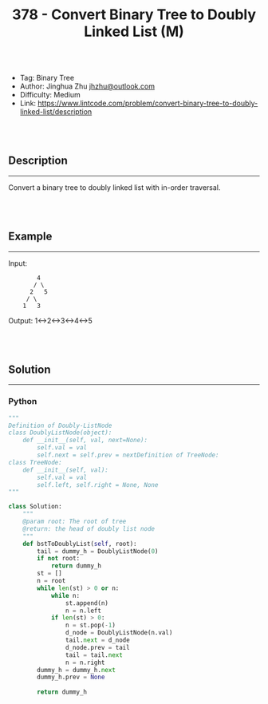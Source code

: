 # <center>378 - Convert Binary Tree to Doubly Linked List (M)</center> 


<br></br>

* Tag: Binary Tree
* Author: Jinghua Zhu <jhzhu@outlook.com>
* Difficulty: Medium
* Link: https://www.lintcode.com/problem/convert-binary-tree-to-doubly-linked-list/description

<br></br>



## Description
----
Convert a binary tree to doubly linked list with in-order traversal.

<br></br>



## Example
----
Input:

```
	    4
	   / \
	  2   5
	 / \
	1   3		
```

Output: 1<->2<->3<->4<->5

<br></br>



## Solution
----
### Python
```python
"""
Definition of Doubly-ListNode
class DoublyListNode(object):
    def __init__(self, val, next=None):
        self.val = val
        self.next = self.prev = nextDefinition of TreeNode:
class TreeNode:
    def __init__(self, val):
        self.val = val
        self.left, self.right = None, None
"""

class Solution:
    """
    @param root: The root of tree
    @return: the head of doubly list node
    """
    def bstToDoublyList(self, root):
        tail = dummy_h = DoublyListNode(0)
        if not root:
            return dummy_h
        st = []
        n = root
        while len(st) > 0 or n:
            while n:
                st.append(n)
                n = n.left
            if len(st) > 0:
                n = st.pop(-1)
                d_node = DoublyListNode(n.val)
                tail.next = d_node
                d_node.prev = tail
                tail = tail.next
                n = n.right
        dummy_h = dummy_h.next
        dummy_h.prev = None
        
        return dummy_h
            

```